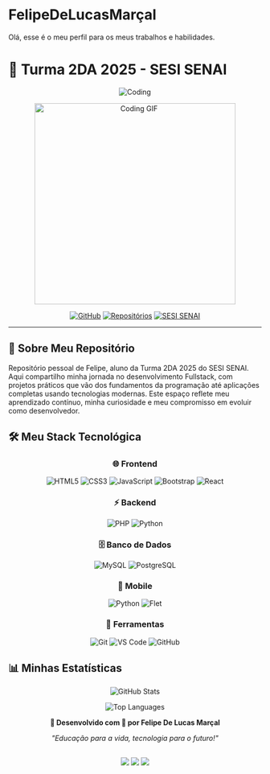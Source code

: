 # FelipeDeLucasMarçal
Olá, esse é o meu perfil para os meus trabalhos e habilidades.
# 🚀 Turma 2DA 2025 - SESI SENAI

<div align="center">
  
  ![Coding](https://readme-typing-svg.herokuapp.com?font=Fira+Code&size=32&duration=2800&pause=2000&color=FF6B35&center=true&vCenter=true&width=940&lines=Bem-vindos+ao+Meu+GitHub!;Fullstack+Dev+Explorando+IA+e+Segurança+Digital!)
  
  <img src="https://media.giphy.com/media/qgQUggAC3Pfv687qPC/giphy.gif" width="400" alt="Coding GIF"/>
  
  [![GitHub](https://img.shields.io/badge/GitHub-FelipeDeLucas-181717?style=for-the-badge&logo=github)](https://github.com/FelipeDeLucas)
  [![Repositórios](https://img.shields.io/badge/Repositórios-6+-FF6B35?style=for-the-badge)](https://github.com/FelipeDeLucas)
  [![SESI SENAI](https://img.shields.io/badge/SESI_SENAI-2025-0052CC?style=for-the-badge)](https://github.com/SesiSenaiDA2025)

</div>

---

## 🎯 Sobre Meu Repositório

Repositório pessoal de Felipe, aluno da Turma 2DA 2025 do SESI SENAI. Aqui compartilho minha jornada no desenvolvimento Fullstack, com projetos práticos que vão dos fundamentos da programação até aplicações completas usando tecnologias modernas. Este espaço reflete meu aprendizado contínuo, minha curiosidade e meu compromisso em evoluir como desenvolvedor.

## 🛠️ Meu Stack Tecnológica

<div align="center">

### 🌐 Frontend
![HTML5](https://img.shields.io/badge/HTML5-E34F26?style=for-the-badge&logo=html5&logoColor=white)
![CSS3](https://img.shields.io/badge/CSS3-1572B6?style=for-the-badge&logo=css3&logoColor=white)
![JavaScript](https://img.shields.io/badge/JavaScript-F7DF1E?style=for-the-badge&logo=javascript&logoColor=black)
![Bootstrap](https://img.shields.io/badge/Bootstrap-563D7C?style=for-the-badge&logo=bootstrap&logoColor=white)
![React](https://img.shields.io/badge/React-20232A?style=for-the-badge&logo=react&logoColor=61DAFB)

### ⚡ Backend
![PHP](https://img.shields.io/badge/PHP-777BB4?style=for-the-badge&logo=php&logoColor=white)
![Python](https://img.shields.io/badge/Python-3776AB?style=for-the-badge&logo=python&logoColor=white)

### 🗄️ Banco de Dados
![MySQL](https://img.shields.io/badge/MySQL-00000F?style=for-the-badge&logo=mysql&logoColor=white)
![PostgreSQL](https://img.shields.io/badge/PostgreSQL-316192?style=for-the-badge&logo=postgresql&logoColor=white)

### 📱 Mobile
![Python](https://img.shields.io/badge/Python_Flet-3776AB?style=for-the-badge&logo=python&logoColor=white)
![Flet](https://img.shields.io/badge/Flet-FF6B35?style=for-the-badge&logo=flutter&logoColor=white)

### 🔧 Ferramentas
![Git](https://img.shields.io/badge/Git-E34F26?style=for-the-badge&logo=git&logoColor=white)
![VS Code](https://img.shields.io/badge/VS_Code-0078D4?style=for-the-badge&logo=visual%20studio%20code&logoColor=white)
![GitHub](https://img.shields.io/badge/GitHub-181717?style=for-the-badge&logo=github&logoColor=white)

</div>


## 📊 Minhas Estatísticas

<div align="center">
  
  ![GitHub Stats](https://github-readme-stats.vercel.app/api?username=FelipeDeLucas&show_icons=true&theme=tokyonight&count_private=true)
  
  ![Top Languages](https://github-readme-stats.vercel.app/api/top-langs/?username=SesiSenaiDA2025&layout=compact&theme=tokyonight)

</div>


<div align="center">
  
  **🌟 Desenvolvido com 💜 por Felipe De Lucas Marçal**
  
  *"Educação para a vida, tecnologia para o futuro!"*
</div>

   ##
 
<div align="center"> 
  <a href="https://www.instagram.com/felipe.slii?igsh=MndhOHU2OXJndmZk" target="_blank"><img src="https://img.shields.io/badge/-Instagram-%23E4405F?style=for-the-badge&logo=instagram&logoColor=white" target="_blank"></a>
  <a href = "mailto:fmarcal961@gmail.com"><img src="https://img.shields.io/badge/-Gmail-%23333?style=for-the-badge&logo=gmail&logoColor=white" target="_blank"></a>
  <a href="https://www.linkedin.com/in/felipe-de-lucas-marçal-1917ab377" target="_blank"><img src="https://img.shields.io/badge/-LinkedIn-%230077B5?style=for-the-badge&logo=linkedin&logoColor=white" target="_blank"></a> 

</div>

